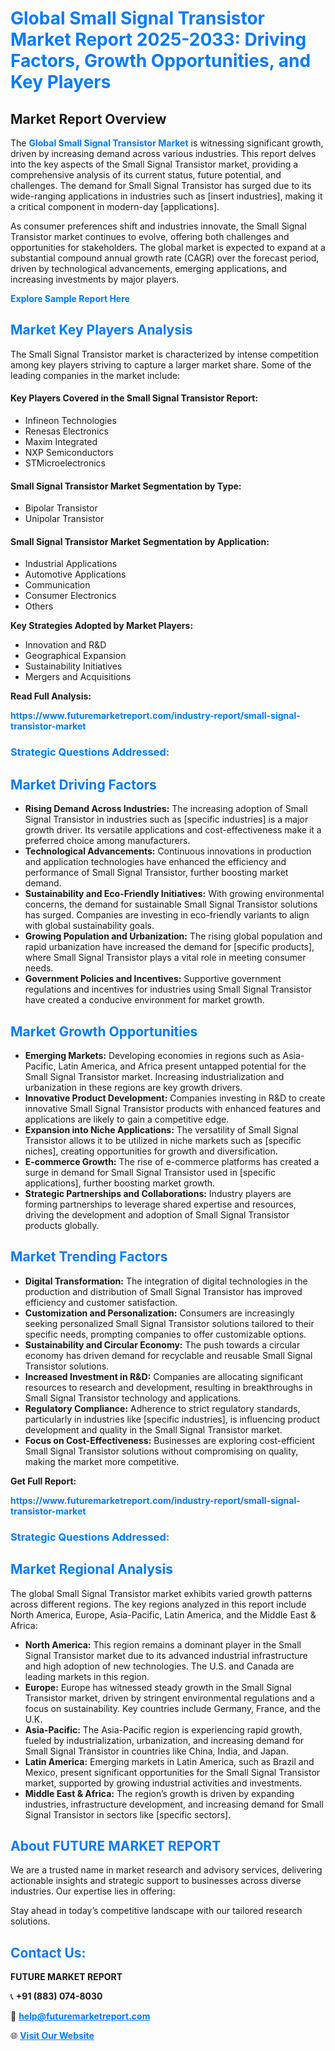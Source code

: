 <h1 style="color: #007BFF;">Global Small Signal Transistor Market Report 2025-2033: Driving Factors, Growth Opportunities, and Key Players</h1>

<section id="overview">
<h2>Market Report Overview</h2>
<p>The <a href="https://www.futuremarketreport.com/industry-report/small-signal-transistor-market" style="color: #007BFF; text-decoration: none;"><strong>Global Small Signal Transistor Market</strong></a> is witnessing significant growth, driven by increasing demand across various industries. This report delves into the key aspects of the Small Signal Transistor market, providing a comprehensive analysis of its current status, future potential, and challenges. The demand for Small Signal Transistor has surged due to its wide-ranging applications in industries such as [insert industries], making it a critical component in modern-day [applications].</p>
<p>As consumer preferences shift and industries innovate, the Small Signal Transistor market continues to evolve, offering both challenges and opportunities for stakeholders. The global market is expected to expand at a substantial compound annual growth rate (CAGR) over the forecast period, driven by technological advancements, emerging applications, and increasing investments by major players.</p>
</section>

<section id="overview">
<p><a href="https://www.futuremarketreport.com/request-sample/reportId=76898" style="color: #007BFF; text-decoration: none;"><strong>Explore Sample Report Here</strong></a></p>
</section>

<section id="key-players">
<h2 style="color: #007BFF;">Market Key Players Analysis</h2>
<p>The Small Signal Transistor market is characterized by intense competition among key players striving to capture a larger market share. Some of the leading companies in the market include:</p>
<h4>Key Players Covered in the Small Signal Transistor Report:</h4>
<ul><li>Infineon Technologies</li><li>Renesas Electronics</li><li>Maxim Integrated</li><li>NXP Semiconductors</li><li>STMicroelectronics</li></ul>
<h4>Small Signal Transistor Market Segmentation by Type:</h4>
<ul><li>Bipolar Transistor</li><li>Unipolar Transistor</li></ul>

<h4>Small Signal Transistor Market Segmentation by Application:</h4>
<ul><li>Industrial Applications</li><li>Automotive Applications</li><li>Communication</li><li>Consumer Electronics</li><li>Others</li></ul>
<p><strong>Key Strategies Adopted by Market Players:</strong></p>
<ul>
<li>Innovation and R&D</li>
<li>Geographical Expansion</li>
<li>Sustainability Initiatives</li>
<li>Mergers and Acquisitions</li>
</ul>
</section>

<section>
<p><strong>Read Full Analysis: </strong></p><a href="https://www.futuremarketreport.com/industry-report/small-signal-transistor-market" style="color: #007BFF; text-decoration: none;"><strong>https://www.futuremarketreport.com/industry-report/small-signal-transistor-market</strong></a>
<h3 style="color: #007BFF;">Strategic Questions Addressed:</h3>
</section>

<section id="driving-factors">
<h2 style="color: #007BFF;">Market Driving Factors</h2>
<ul>
<li><strong>Rising Demand Across Industries:</strong> The increasing adoption of Small Signal Transistor in industries such as [specific industries] is a major growth driver. Its versatile applications and cost-effectiveness make it a preferred choice among manufacturers.</li>
<li><strong>Technological Advancements:</strong> Continuous innovations in production and application technologies have enhanced the efficiency and performance of Small Signal Transistor, further boosting market demand.</li>
<li><strong>Sustainability and Eco-Friendly Initiatives:</strong> With growing environmental concerns, the demand for sustainable Small Signal Transistor solutions has surged. Companies are investing in eco-friendly variants to align with global sustainability goals.</li>
<li><strong>Growing Population and Urbanization:</strong> The rising global population and rapid urbanization have increased the demand for [specific products], where Small Signal Transistor plays a vital role in meeting consumer needs.</li>
<li><strong>Government Policies and Incentives:</strong> Supportive government regulations and incentives for industries using Small Signal Transistor have created a conducive environment for market growth.</li>
</ul>
</section>

<section id="growth-opportunities">
<h2 style="color: #007BFF;">Market Growth Opportunities</h2>
<ul>
<li><strong>Emerging Markets:</strong> Developing economies in regions such as Asia-Pacific, Latin America, and Africa present untapped potential for the Small Signal Transistor market. Increasing industrialization and urbanization in these regions are key growth drivers.</li>
<li><strong>Innovative Product Development:</strong> Companies investing in R&D to create innovative Small Signal Transistor products with enhanced features and applications are likely to gain a competitive edge.</li>
<li><strong>Expansion into Niche Applications:</strong> The versatility of Small Signal Transistor allows it to be utilized in niche markets such as [specific niches], creating opportunities for growth and diversification.</li>
<li><strong>E-commerce Growth:</strong> The rise of e-commerce platforms has created a surge in demand for Small Signal Transistor used in [specific applications], further boosting market growth.</li>
<li><strong>Strategic Partnerships and Collaborations:</strong> Industry players are forming partnerships to leverage shared expertise and resources, driving the development and adoption of Small Signal Transistor products globally.</li>
</ul>
</section>

<section id="trending-factors">
<h2 style="color: #007BFF;">Market Trending Factors</h2>
<ul>
<li><strong>Digital Transformation:</strong> The integration of digital technologies in the production and distribution of Small Signal Transistor has improved efficiency and customer satisfaction.</li>
<li><strong>Customization and Personalization:</strong> Consumers are increasingly seeking personalized Small Signal Transistor solutions tailored to their specific needs, prompting companies to offer customizable options.</li>
<li><strong>Sustainability and Circular Economy:</strong> The push towards a circular economy has driven demand for recyclable and reusable Small Signal Transistor solutions.</li>
<li><strong>Increased Investment in R&D:</strong> Companies are allocating significant resources to research and development, resulting in breakthroughs in Small Signal Transistor technology and applications.</li>
<li><strong>Regulatory Compliance:</strong> Adherence to strict regulatory standards, particularly in industries like [specific industries], is influencing product development and quality in the Small Signal Transistor market.</li>
<li><strong>Focus on Cost-Effectiveness:</strong> Businesses are exploring cost-efficient Small Signal Transistor solutions without compromising on quality, making the market more competitive.</li>
</ul>
</section>

<section>
<p><strong>Get Full Report: </strong></p><a href="https://www.futuremarketreport.com/industry-report/small-signal-transistor-market" style="color: #007BFF; text-decoration: none;"><strong>https://www.futuremarketreport.com/industry-report/small-signal-transistor-market</strong></a>
<h3 style="color: #007BFF;">Strategic Questions Addressed:</h3>
</section>


<section id="regional-analysis">
<h2 style="color: #007BFF;">Market Regional Analysis</h2>
<p>The global Small Signal Transistor market exhibits varied growth patterns across different regions. The key regions analyzed in this report include North America, Europe, Asia-Pacific, Latin America, and the Middle East & Africa:</p>
<ul>
<li><strong>North America:</strong> This region remains a dominant player in the Small Signal Transistor market due to its advanced industrial infrastructure and high adoption of new technologies. The U.S. and Canada are leading markets in this region.</li>
<li><strong>Europe:</strong> Europe has witnessed steady growth in the Small Signal Transistor market, driven by stringent environmental regulations and a focus on sustainability. Key countries include Germany, France, and the U.K.</li>
<li><strong>Asia-Pacific:</strong> The Asia-Pacific region is experiencing rapid growth, fueled by industrialization, urbanization, and increasing demand for Small Signal Transistor in countries like China, India, and Japan.</li>
<li><strong>Latin America:</strong> Emerging markets in Latin America, such as Brazil and Mexico, present significant opportunities for the Small Signal Transistor market, supported by growing industrial activities and investments.</li>
<li><strong>Middle East & Africa:</strong> The region’s growth is driven by expanding industries, infrastructure development, and increasing demand for Small Signal Transistor in sectors like [specific sectors].</li>
</ul>
</section>

<footer>
<h2 style="color: #007BFF;">About FUTURE MARKET REPORT</h2>
<p>We are a trusted name in market research and advisory services, delivering actionable insights and strategic support to businesses across diverse industries. Our expertise lies in offering:</p>

<p>Stay ahead in today’s competitive landscape with our tailored research solutions.</p>

<h2 style="color: #007BFF;">Contact Us:</h2>
<p><strong>FUTURE MARKET REPORT</strong></p>
<p>📞 <strong>+91 (883) 074-8030</strong></p>
<p>📧 <strong><a href="mailto:help@futuremarketreport.com" style="color: #007BFF;">help@futuremarketreport.com</a></strong></p>
<p>🌐 <strong><a href="https://www.futuremarketreport.com/" style="color: #007BFF;">Visit Our Website</a></strong></p>
</footer>